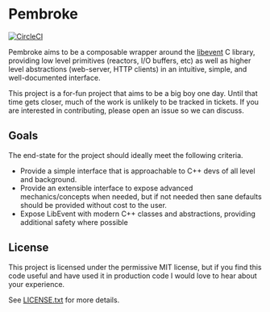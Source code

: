 # Pembroke

[![CircleCI](https://circleci.com/gh/JohnMurray/pembroke/tree/master.svg?style=svg)](https://circleci.com/gh/JohnMurray/pembroke/tree/master)

Pembroke aims to be a composable wrapper around the [libevent][libevent_homepage] C library, providing low
level primitives (reactors, I/O buffers, etc) as well as higher level abstractions (web-server, HTTP clients)
in an intuitive, simple, and well-documented interface.

This project is a for-fun project that aims to be a big boy one day. Until that time gets closer, much of the
work is unlikely to be tracked in tickets. If you are interested in contributing, please open an issue so we
can discuss.

## Goals

The end-state for the project should ideally meet the following criteria.

  + Provide a simple interface that is approachable to C++ devs of all level and background.
  + Provide an extensible interface to expose advanced mechanics/concepts when needed, but if not needed then
    sane defaults should be provided without cost to the user.
  + Expose LibEvent with modern C++ classes and abstractions, providing additional safety where possible

## License

This project is licensed under the permissive MIT license, but if you find this code useful and have used it
in production code I would love to hear about your experience. 

See [LICENSE.txt][license_file] for more details.

  [libevent_homepage]: https://libevent.org/
  [license_file]: ./LICENSE.txt
